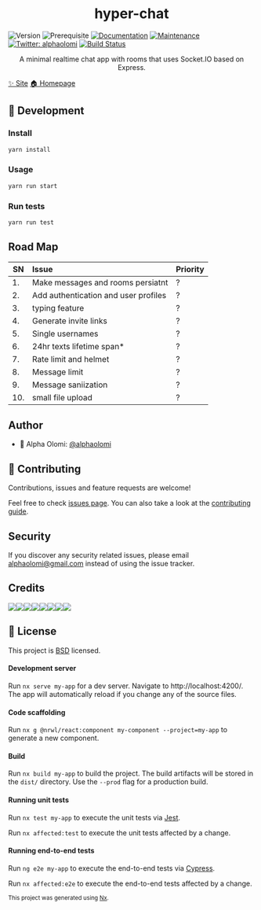 <!-- <h1 align="center">🚧 WORK IN PROGRESS 🚧</h1> -->
<h1 align="center">hyper-chat</h1>

<!-- <br><br> -->

<!-- # hyper-chat 👋   -->
![Version](https://img.shields.io/badge/version-2.0.0-blue.svg?cacheSeconds=2592000)
![Prerequisite](https://img.shields.io/badge/node-10.x-blue.svg)
[![Documentation](https://img.shields.io/badge/documentation-yes-brightgreen.svg)](https://github.com/alphaolomi/hyper-chat#readme)
[![Maintenance](https://img.shields.io/badge/Maintained%3F-yes-green.svg)](https://github.com/alphaolomi/hyper-chat/graphs/commit-activity)
[![Twitter: alphaolomi](https://img.shields.io/twitter/follow/alphaolomi.svg?style=social)](https://twitter.com/alphaolomi)
[![Build Status](https://travis-ci.com/alphaolomi/hyper-chat.svg?branch=master)](https://travis-ci.com/alphaolomi/hyper-chat)

<p align="center">A minimal realtime chat app with rooms that uses Socket.IO based on Express.</p>

<!-- ## Links -->


<p align="center">

<!-- <a href=""></a> -->
<a align="center" href="https://hyper-chat-app.herokuapp.com">✨ Site</a>
<a align="center" href="https://github.com/alphaolomi/hyper-chat#readme">🏠 Homepage</a>

</p>


## 🚀 Development

### Install

```sh
yarn install
```

### Usage

```sh
yarn run start
```

### Run tests

```sh
yarn run test
```


## Road Map

|SN | Issue |Priority |
|--|:--| --|
|1.  |Make messages and rooms persiatnt| ?| 
|2.  |Add authentication and user profiles| ?| 
|3.  |typing feature| ?| 
|4.  |Generate invite links| ?| 
|5.  |Single usernames| ?| 
|6.  |24hr texts lifetime span*| ?| 
|7.  |Rate limit and helmet| ?| 
|8.  |Message limit| ?| 
|9.  |Message saniization| ?| 
|10. |small file upload| ?| 

## Author

- 👤 Alpha Olomi: [@alphaolomi](https://twitter.com/alphaolomi)

## 🤝 Contributing

Contributions, issues and feature requests are welcome!

Feel free to check [issues page](https://github.com/alphaolomi/hyper-chat/issues). You can also take a look at the [contributing guide](https://github.com/alphaolomi/hyper-chat/blob/master/CONTRIBUTING.md).

## Security

If you discover any security related issues, please email [alphaolomi@gmail.com](mailto:alphaolomi@gmail.com) instead of using the issue tracker.


## Credits

[![](https://sourcerer.io/fame/alphaolomi/alphaolomi/hyper-chat/images/0)](https://sourcerer.io/fame/alphaolomi/alphaolomi/hyper-chat/links/0)[![](https://sourcerer.io/fame/alphaolomi/alphaolomi/hyper-chat/images/1)](https://sourcerer.io/fame/alphaolomi/alphaolomi/hyper-chat/links/1)[![](https://sourcerer.io/fame/alphaolomi/alphaolomi/hyper-chat/images/2)](https://sourcerer.io/fame/alphaolomi/alphaolomi/hyper-chat/links/2)[![](https://sourcerer.io/fame/alphaolomi/alphaolomi/hyper-chat/images/3)](https://sourcerer.io/fame/alphaolomi/alphaolomi/hyper-chat/links/3)[![](https://sourcerer.io/fame/alphaolomi/alphaolomi/hyper-chat/images/4)](https://sourcerer.io/fame/alphaolomi/alphaolomi/hyper-chat/links/4)[![](https://sourcerer.io/fame/alphaolomi/alphaolomi/hyper-chat/images/5)](https://sourcerer.io/fame/alphaolomi/alphaolomi/hyper-chat/links/5)[![](https://sourcerer.io/fame/alphaolomi/alphaolomi/hyper-chat/images/6)](https://sourcerer.io/fame/alphaolomi/alphaolomi/hyper-chat/links/6)[![](https://sourcerer.io/fame/alphaolomi/alphaolomi/hyper-chat/images/7)](https://sourcerer.io/fame/alphaolomi/alphaolomi/hyper-chat/links/7)



## 📝 License

This project is [BSD](https://github.com/alphaolomi/hyper-chat/blob/master/LICENSE) licensed.


#### Development server

Run `nx serve my-app` for a dev server. Navigate to http://localhost:4200/. The app will automatically reload if you change any of the source files.

#### Code scaffolding

Run `nx g @nrwl/react:component my-component --project=my-app` to generate a new component.

#### Build

Run `nx build my-app` to build the project. The build artifacts will be stored in the `dist/` directory. Use the `--prod` flag for a production build.

#### Running unit tests

Run `nx test my-app` to execute the unit tests via [Jest](https://jestjs.io).

Run `nx affected:test` to execute the unit tests affected by a change.

#### Running end-to-end tests

Run `ng e2e my-app` to execute the end-to-end tests via [Cypress](https://www.cypress.io).

Run `nx affected:e2e` to execute the end-to-end tests affected by a change.


<small>This project was generated using [Nx](https://nx.dev).</small>
